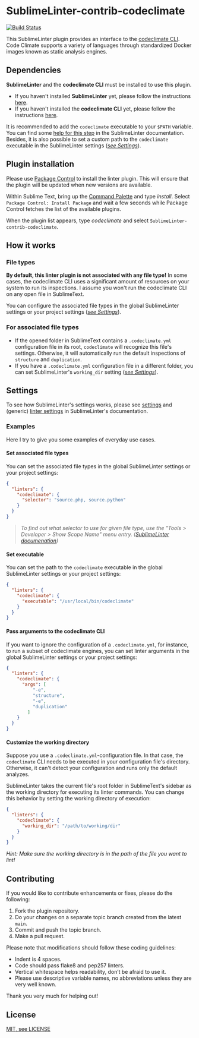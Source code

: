 SublimeLinter-contrib-codeclimate
=================================

[![Build Status](https://travis-ci.com/meengit/SublimeLinter-contrib-codeclimate.svg?branch=main)](https://travis-ci.com/meengit/SublimeLinter-contrib-codeclimate)

This SublimeLinter plugin provides an interface to the [codeclimate CLI][codeclimate]. Code Climate supports a variety of languages through standardized Docker images known as static analysis engines.

## Dependencies

**SublimeLinter** and the **codeclimate CLI** must be installed to use this plugin. 

* If you haven't installed **SublimeLinter** yet, please follow the instructions [here][sublimelinter-installation].
* If you haven't installed the **codeclimate CLI** yet, please follow the instructions [here][codeclimate].

It is recommended to add the `codeclimate` executable to your `$PATH` variable. You can find some [help for this step][sublimelinter-troubleshooting] in the SublimeLinter documentation. Besides, it is also possible to set a custom path to the `codeclimate` executable in the SublimeLinter settings (*[see Settings](#settings)*).

## Plugin installation

Please use [Package Control][pc] to install the linter plugin. This will ensure that the plugin will be updated when new versions are available.

Within Sublime Text, bring up the [Command Palette][cmd] and type *install*. Select `Package Control: Install Package` and wait a few seconds while Package Control fetches the list of the available plugins.

When the plugin list appears, type *codeclimate* and select `SublimeLinter-contrib-codeclimate`. 

## How it works

### File types

**By default, this linter plugin is not associated with any file type!** In some cases, the codeclimate CLI uses a significant amount of resources on your system to run its inspections. I assume you won't run the codeclimate CLI on any open file in SublimeText.

You can configure the associated file types in the global SublimeLinter settings or your project settings (*[see Settings](#settings)*).

### For associated file types

* If the opened folder in SublimeText contains a `.codeclimate.yml` configuration file in its root, `codeclimate` will recognize this file's settings. Otherwise, it will automatically run the default inspections of `structure` and `duplication`.
* If you have a `.codeclimate.yml` configuration file in a different folder, you can set SublimeLinter's `working_dir` setting (*[see Settings](#settings)*).

## Settings

To see how SublimeLinter's settings works, please see [settings][sublimelinter-settings] and (generic) [linter settings][sublimelinter-linter-settings] in SublimeLinter's documentation.

### Examples

Here I try to give you some examples of everyday use cases.

#### Set associated file types

You can set the associated file types in the global SublimeLinter settings or your project settings:

```json
{
  "linters": {
    "codeclimate": {
      "selector": "source.php, source.python"
    }
  }
}
```

> *To find out what selector to use for given file type, use the "Tools > Developer > Show Scope Name" menu entry. ([SublimeLinter documenation][sublimelinter-selector])*


#### Set executable

You can set the path to the `codeclimate` executable in the global SublimeLinter settings or your project settings:

```json
{
  "linters": {
    "codeclimate": {
      "executable": "/usr/local/bin/codeclimate"
    }
  }
}
```

#### Pass arguments to the codeclimate CLI

If you want to ignore the configuration of a `.codeclimate.yml`, for instance, to run a subset of codeclimate engines, you can set linter arguments in the global SublimeLinter settings or your project settings:

```json
{
  "linters": {
    "codeclimate": {
      "args": [
          "-e",
          "structure",
          "-e",
          "duplication"
        ]
    }
  }
}
```

#### Customize the working directory

Suppose you use a `.codeclimate.yml`-configuration file. In that case, the `codeclimate` CLI needs to be executed in your configuration file's directory. Otherwise, it can't detect your configuration and runs only the default analyzes.

SublimeLinter takes the current file's root folder in SublimeText's sidebar as the working directory for executing its linter commands. You can change this behavior by setting the working directory of execution:

```json
{
  "linters": {
    "codeclimate": {
      "working_dir": "/path/to/working/dir"
    }
  }
}
```

*Hint: Make sure the working directory is in the path of the file you want to lint!*

## Contributing

If you would like to contribute enhancements or fixes, please do the following:

1. Fork the plugin repository.
2. Do your changes on a separate topic branch created from the latest `main`.
3. Commit and push the topic branch.
4. Make a pull request.

Please note that modifications should follow these coding guidelines:

- Indent is 4 spaces.
- Code should pass flake8 and pep257 linters.
- Vertical whitespace helps readability, don’t be afraid to use it.
- Please use descriptive variable names, no abbreviations unless they are very well known.

Thank you very much for helping out!

## License

[MIT, see LICENSE][license]

[cmd]: http://docs.sublimetext.info/en/sublime-text-3/extensibility/command_palette.html
[codeclimate]: https://github.com/codeclimate/codeclimate
[docs]: http://sublimelinter.readthedocs.org
[license]: https://github.com/meengit/SublimeLinter-contrib-codeclimate/blob/main/LICENSE
[pc]: https://sublime.wbond.net/installation
[sublimelinter-installation]: http://sublimelinter.readthedocs.org/en/latest/installation.html
[sublimelinter-linter-settings]: http://sublimelinter.readthedocs.org/en/latest/linter_settings.html
[sublimelinter-selector]: http://www.sublimelinter.com/en/stable/linter_settings.html#selector
[sublimelinter-settings]: http://sublimelinter.readthedocs.org/en/latest/settings.html
[sublimelinter-troubleshooting]: http://sublimelinter.readthedocs.org/en/latest/troubleshooting.html#finding-a-linter-executable

